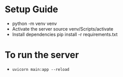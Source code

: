 # Setup Guide
* python -m venv venv
* Activate the server source venv/Scripts/activate
* Install dependencies pip install -r requirements.txt

# To run the server
* `uvicorn main:app --reload`